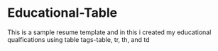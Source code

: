 # Educational-Table
This is a sample resume template and in this i created my educational qualfications using table tags-table, tr, th, and td
